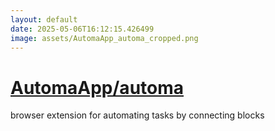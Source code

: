 ```yaml
---
layout: default
date: 2025-05-06T16:12:15.426499
image: assets/AutomaApp_automa_cropped.png
---
```


# [AutomaApp/automa](https://github.com/AutomaApp/automa)

browser extension for automating tasks by connecting blocks

